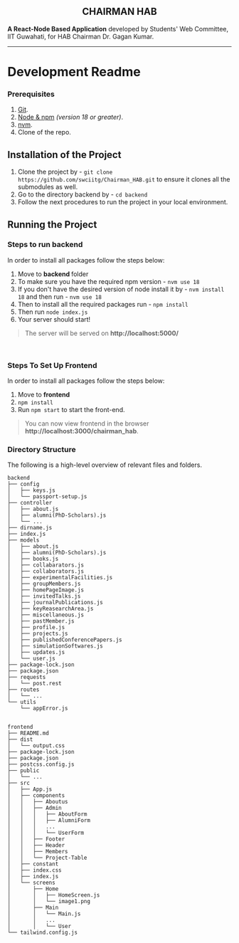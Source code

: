 <h2 align="center">CHAIRMAN HAB</h2>

**A React-Node Based Application** developed by Students' Web Committee, IIT Guwahati, for HAB Chairman Dr. Gagan Kumar.

-------

# Development Readme

### Prerequisites

1.  [Git](https://git-scm.com/downloads).
2.  [Node & npm](https://nodejs.org/en/download/) _(version 18 or greater)_.
3.  [nvm](https://dev.to/skaytech/how-to-install-node-version-manager-nvm-for-windows-10-4nbi).
4.  Clone of the repo.

## Installation of the Project

1. Clone the project by -  `git clone https://github.com/swciitg/Chairman_HAB.git` to ensure it clones all the submodules as well.
2. Go to the directory backend by -  `cd backend`
3. Follow the next procedures to run the project in your local environment.


## Running the Project

### Steps to run backend

In order to install all packages follow the steps below:

 1. Move to <b> backend </b> folder
 3. To make sure you have the required npm version -  `nvm use 18`
 4. If you don't have the desired version of node install it by -  `nvm install 18` and then run -  `nvm use 18`
 5. Then to install all the required packages run -  `npm install`
 6. Then run `node index.js`
 7. Your server should start!

 > The server will be served on **http://localhost:5000/**

<br>

### Steps To Set Up Frontend

In order to install all packages follow the steps below:

 1. Move to <b> frontend </b>
 3. `npm install`
 4. Run `npm start` to start the front-end.

> You can now view frontend in the browser **http://localhost:3000/chairman_hab**.

### Directory Structure

The following is a high-level overview of relevant files and folders.

```
backend
├── config
│   ├── keys.js
│   └── passport-setup.js
├── controller
│   ├── about.js
│   ├── alumni(PhD-Scholars).js
│   └── ...
├── dirname.js
├── index.js
├── models
│   ├── about.js
│   ├── alumni(PhD-Scholars).js
│   ├── books.js
│   ├── collabarators.js
│   ├── collaborators.js
│   ├── experimentalFacilities.js
│   ├── groupMembers.js
│   ├── homePageImage.js
│   ├── invitedTalks.js
│   ├── journalPublications.js
│   ├── keyReasearchArea.js
│   ├── miscellaneous.js
│   ├── pastMember.js
│   ├── profile.js
│   ├── projects.js
│   ├── publishedConferencePapers.js
│   ├── simulationSoftwares.js
│   ├── updates.js
│   └── user.js
├── package-lock.json
├── package.json
├── requests
│   └── post.rest
├── routes
│   └── ...
└── utils
    └── appError.js


frontend
├── README.md
├── dist
│   └── output.css
├── package-lock.json
├── package.json
├── postcss.config.js
├── public
│   └── ...
├── src
│   ├── App.js
│   ├── components
│   │   ├── Aboutus
│   │   ├── Admin
│   │   │   ├── AboutForm
│   │   │   ├── AlumniForm
│   │   │   ...
│   │   │   └── UserForm
│   │   ├── Footer
│   │   ├── Header
│   │   ├── Members
│   │   └── Project-Table
│   ├── constant
│   ├── index.css
│   ├── index.js
│   └── screens
│       ├── Home
│       │   ├── HomeScreen.js
│       │   └── image1.png
│       ├── Main
│       │   └── Main.js
│       │   ...
│       │   └── User
└── tailwind.config.js

```
